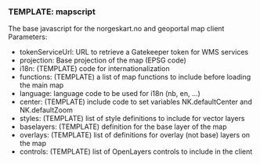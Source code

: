 ### TEMPLATE: mapscript

The base javascript for the norgeskart.no and geoportal map client
Parameters:

* tokenServiceUrl: URL to retrieve a Gatekeeper token for WMS services
* projection: Base projection of the map (EPSG code)
* i18n: (TEMPLATE) code for internationalization
* functions: (TEMPLATE) a list of map functions to include before loading the main map
* language: language code to be used for i18n (nb, en, ...)
* center: (TEMPLATE) include code to set variables NK.defaultCenter and NK.defaultZoom
* styles: (TEMPLATE) list of style definitions to include for vector layers
* baselayers: (TEMPLATE) definition for the base layer of the map
* overlays: (TEMPLATE) list of definitions for overlay (not base) layers on the map
* controls: (TEMPLATE) list of OpenLayers controls to include in the client
